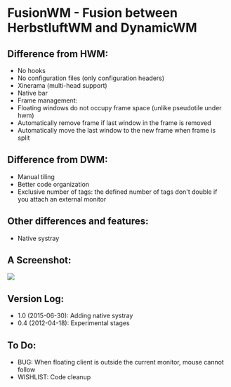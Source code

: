 FusionWM - Fusion between HerbstluftWM and DynamicWM
====================================================

Difference from HWM:
--------------------
  - No hooks
  - No configuration files (only configuration headers)
  - Xinerama (multi-head support)
  - Native bar
  - Frame management:
   - Floating windows do not occupy frame space (unlike pseudotile under hwm)
   - Automatically remove frame if last window in the frame is removed
   - Automatically move the last window to the new frame when frame is split

Difference from DWM:
--------------------
  - Manual tiling
  - Better code organization
  - Exclusive number of tags: the defined number of tags don't double if you attach an external monitor

Other differences and features:
-------------------------------
  - Native systray

A Screenshot:
-------------
<a href='http://s6.postimg.org/gtajwnv8h/screenshot.png' width=300><img src='http://s6.postimg.org/gtajwnv8h/screenshot.png' /></a>

Version Log:
------------
  - 1.0 (2015-06-30): Adding native systray
  - 0.4 (2012-04-18): Experimental stages

To Do:
------
  - BUG: When floating client is outside the current monitor, mouse cannot follow
  - WISHLIST: Code cleanup
